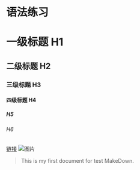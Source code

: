 # 语法练习
# 一级标题 H1
## 二级标题 H2
### 三级标题 H3
#### 四级标题 H4
##### H5
###### H6

[链接](FirstTest.md) 
![图片](https://avatars2.githubusercontent.com/u/15939905?v=3&s=40)
>This is my first document for test MakeDown.
